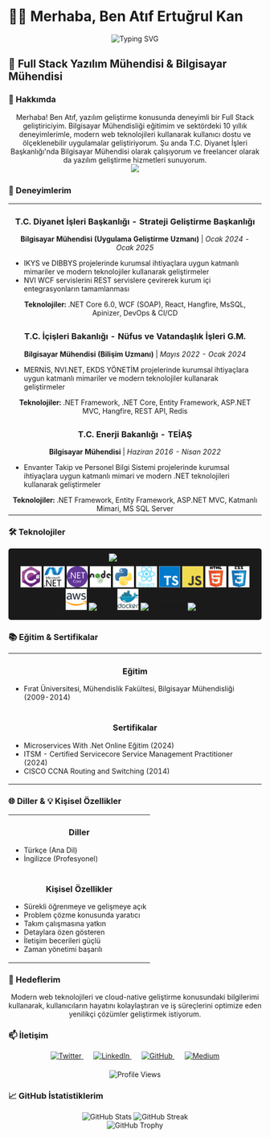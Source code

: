 # 👨‍💻 Merhaba, Ben Atıf Ertuğrul Kan

<div align="center" style="width: 100%; max-width: 800px; margin: 0 auto;">
  <img src="https://readme-typing-svg.herokuapp.com?font=Fira+Code&weight=500&size=28&pause=1000&color=3F97F7&center=true&vCenter=true&width=435&lines=Full+Stack+Geli%C5%9Ftirici;Bilgisayar+M%C3%BChendisi;Yaz%C4%B1l%C4%B1m+Geli%C5%9Ftirme+Uzman%C4%B1" alt="Typing SVG" />
</div>

## 🚀 Full Stack Yazılım Mühendisi & Bilgisayar Mühendisi

### 💫 Hakkımda
<div align="center" style="width: 100%; max-width: 800px; margin: 0 auto;">
  Merhaba! Ben Atıf, yazılım geliştirme konusunda deneyimli bir Full Stack geliştiriciyim. Bilgisayar Mühendisliği eğitimim ve sektördeki 10 yıllık deneyimlerimle, modern web teknolojileri kullanarak kullanıcı dostu ve ölçeklenebilir uygulamalar geliştiriyorum. Şu anda T.C. Diyanet İşleri Başkanlığı'nda Bilgisayar Mühendisi olarak çalışıyorum ve freelancer olarak da yazılım geliştirme hizmetleri sunuyorum.
</div>

<div align="center" style="width: 100%; max-width: 800px; margin: 0 auto;">
  <img src="https://github-profile-summary-cards.vercel.app/api/cards/profile-details?username=aekan90&theme=github_dark" />
</div>

### 💼 Deneyimlerim
<div align="center" style="width: 100%; max-width: 800px; margin: 0 auto;">
  <table>
    <tr>
      <td width="100%">
        <h3 align="center">T.C. Diyanet İşleri Başkanlığı - Strateji Geliştirme Başkanlığı</h3>
        <p align="center"><strong>Bilgisayar Mühendisi (Uygulama Geliştirme Uzmanı)</strong> | <em>Ocak 2024 - Ocak 2025</em></p>
        <ul>
          <li>IKYS ve DIBBYS projelerinde kurumsal ihtiyaçlara uygun katmanlı mimariler ve modern teknolojiler kullanarak geliştirmeler</li>
          <li>NVI WCF servislerini REST servislere çevirerek kurum içi entegrasyonların tamamlanması</li>
        </ul>
        <div align="center" style="margin-top: 10px;">
          <strong>Teknolojiler:</strong> .NET Core 6.0, WCF (SOAP), React, Hangfire, MsSQL, Apinizer, DevOps & CI/CD
        </div>
      </td>
    </tr>
    <tr>
      <td width="100%">
        <h3 align="center">T.C. İçişleri Bakanlığı - Nüfus ve Vatandaşlık İşleri G.M.</h3>
        <p align="center"><strong>Bilgisayar Mühendisi (Bilişim Uzmanı)</strong> | <em>Mayıs 2022 - Ocak 2024</em></p>
        <ul>
          <li>MERNİS, NVI.NET, EKDS YÖNETİM projelerinde kurumsal ihtiyaçlara uygun katmanlı mimariler ve modern teknolojiler kullanarak geliştirmeler</li>
        </ul>
        <div align="center" style="margin-top: 10px;">
          <strong>Teknolojiler:</strong> .NET Framework, .NET Core, Entity Framework, ASP.NET MVC, Hangfire, REST API, Redis
        </div>
      </td>
    </tr>
    <tr>
      <td width="100%">
        <h3 align="center">T.C. Enerji Bakanlığı - TEİAŞ</h3>
        <p align="center"><strong>Bilgisayar Mühendisi</strong> | <em>Haziran 2016 - Nisan 2022</em></p>
        <ul>
          <li>Envanter Takip ve Personel Bilgi Sistemi projelerinde kurumsal ihtiyaçlara uygun katmanlı mimari ve modern .NET teknolojileri kullanarak geliştirmeler</li>
        </ul>
        <div align="center" style="margin-top: 10px;">
          <strong>Teknolojiler:</strong> .NET Framework, Entity Framework, ASP.NET MVC, Katmanlı Mimari, MS SQL Server
        </div>
      </td>
    </tr>
  </table>
</div>

### 🛠️ Teknolojiler
<div align="center" style="width: 100%; max-width: 800px; margin: 0 auto;">
  <div style="background: #1a1a1a; padding: 10px; border-radius: 5px;">
    <div style="display: inline-block; margin-bottom: 15px;">
      <img src="https://readme-typing-svg.herokuapp.com?font=Fira+Code&weight=500&size=20&pause=1000&color=3F97F7&center=true&vCenter=true&width=435&lines=.NET+Core;React;Node.js;Python;TypeScript;JavaScript;HTML5;CSS3;AWS;Azure;Docker;Kubernetes;Git" alt="Technologies" />
    </div>
    <div style="display: inline-block;">
      <img src="https://raw.githubusercontent.com/devicons/devicon/master/icons/csharp/csharp-original.svg" alt="csharp" width="42" height="42" style="animation: float 3s ease-in-out infinite;" />
      <img src="https://raw.githubusercontent.com/devicons/devicon/master/icons/dot-net/dot-net-original-wordmark.svg" alt="dotnet" width="42" height="42" style="animation: float 3s ease-in-out infinite;" />
      <img src="https://raw.githubusercontent.com/devicons/devicon/master/icons/dotnetcore/dotnetcore-original.svg" alt="dotnetcore" width="42" height="42" style="animation: float 3s ease-in-out infinite;" />
      <img src="https://raw.githubusercontent.com/devicons/devicon/master/icons/nodejs/nodejs-original-wordmark.svg" alt="nodejs" width="42" height="42" style="animation: float 3s ease-in-out infinite;" />
      <img src="https://raw.githubusercontent.com/devicons/devicon/master/icons/python/python-original.svg" alt="python" width="42" height="42" style="animation: float 3s ease-in-out infinite;" />
      <img src="https://raw.githubusercontent.com/devicons/devicon/master/icons/react/react-original-wordmark.svg" alt="react" width="42" height="42" style="animation: float 3s ease-in-out infinite;" />
      <img src="https://raw.githubusercontent.com/devicons/devicon/master/icons/typescript/typescript-original.svg" alt="typescript" width="42" height="42" style="animation: float 3s ease-in-out infinite;" />
      <img src="https://raw.githubusercontent.com/devicons/devicon/master/icons/javascript/javascript-original.svg" alt="javascript" width="42" height="42" style="animation: float 3s ease-in-out infinite;" />
      <img src="https://raw.githubusercontent.com/devicons/devicon/master/icons/html5/html5-original-wordmark.svg" alt="html5" width="42" height="42" style="animation: float 3s ease-in-out infinite;" />
      <img src="https://raw.githubusercontent.com/devicons/devicon/master/icons/css3/css3-original-wordmark.svg" alt="css3" width="42" height="42" style="animation: float 3s ease-in-out infinite;" />
      <img src="https://raw.githubusercontent.com/devicons/devicon/master/icons/amazonwebservices/amazonwebservices-original-wordmark.svg" alt="aws" width="42" height="42" style="animation: float 3s ease-in-out infinite;" />
      <img src="https://www.vectorlogo.zone/logos/microsoft_azure/microsoft_azure-icon.svg" alt="azure" width="42" height="42" style="animation: float 3s ease-in-out infinite;" />
      <img src="https://raw.githubusercontent.com/devicons/devicon/master/icons/docker/docker-original-wordmark.svg" alt="docker" width="42" height="42" style="animation: float 3s ease-in-out infinite;" />
      <img src="https://www.vectorlogo.zone/logos/kubernetes/kubernetes-icon.svg" alt="kubernetes" width="42" height="42" style="animation: float 3s ease-in-out infinite;" />
      <img src="https://www.vectorlogo.zone/logos/git-scm/git-scm-icon.svg" alt="git" width="42" height="42" style="animation: float 3s ease-in-out infinite;" />
    </div>
  </div>
</div>

<style>
@keyframes float {
  0% {
    transform: translateY(0px);
  }
  50% {
    transform: translateY(-10px);
  }
  100% {
    transform: translateY(0px);
  }
}
</style>

### 📚 Eğitim & Sertifikalar
<div align="center" style="width: 100%; max-width: 800px; margin: 0 auto;">
<table>
  <tr>
      <td width="100%">
        <h3 align="center">Eğitim</h3>
        <ul>
          <li>Fırat Üniversitesi, Mühendislik Fakültesi, Bilgisayar Mühendisliği (2009-2014)</li>
        </ul>
      </td>
    </tr>
    <tr>
      <td width="100%">
        <h3 align="center">Sertifikalar</h3>
        <ul>
          <li>Microservices With .Net Online Eğitim (2024)</li>
          <li>ITSM - Certified Servicecore Service Management Practitioner (2024)</li>
          <li>CISCO CCNA Routing and Switching (2014)</li>
        </ul>
      </td>
    </tr>
  </table>
      </div>

### 🌐 Diller & 💡 Kişisel Özellikler
<div align="center" style="width: 100%; max-width: 800px; margin: 0 auto;">
  <table>
    <tr>
      <td width="100%">
        <h3 align="center">Diller</h3>
        <ul>
          <li>Türkçe (Ana Dil)</li>
          <li>İngilizce (Profesyonel)</li>
        </ul>
    </td>
    </tr>
    <tr>
      <td width="100%">
        <h3 align="center">Kişisel Özellikler</h3>
        <ul>
          <li>Sürekli öğrenmeye ve gelişmeye açık</li>
          <li>Problem çözme konusunda yaratıcı</li>
          <li>Takım çalışmasına yatkın</li>
          <li>Detaylara özen gösteren</li>
          <li>İletişim becerileri güçlü</li>
          <li>Zaman yönetimi başarılı</li>
      </ul>
    </td>
  </tr>
</table>
</div>

### 🎯 Hedeflerim
<div align="center" style="width: 100%; max-width: 800px; margin: 0 auto;">
  <p>Modern web teknolojileri ve cloud-native geliştirme konusundaki bilgilerimi kullanarak, kullanıcıların hayatını kolaylaştıran ve iş süreçlerini optimize eden yenilikçi çözümler geliştirmek istiyorum.</p>
</div>

### 📫 İletişim
<div align="center" style="width: 100%; max-width: 800px; margin: 0 auto;">
  <div>
    <a href="https://twitter.com/atifertugrul" style="margin: 0 10px;">
      <img src="https://img.shields.io/badge/Twitter-1DA1F2?style=for-the-badge&logo=twitter&logoColor=white" alt="Twitter"/>
    </a>
    <a href="https://www.linkedin.com/in/atifertugrulkan" style="margin: 0 10px;">
      <img src="https://img.shields.io/badge/LinkedIn-0077B5?style=for-the-badge&logo=linkedin&logoColor=white" alt="LinkedIn"/>
    </a>
    <a href="https://github.com/aekan90" style="margin: 0 10px;">
      <img src="https://img.shields.io/badge/GitHub-100000?style=for-the-badge&logo=github&logoColor=white" alt="GitHub"/>
    </a>
    <a href="https://medium.com/@atifertugrulkan" style="margin: 0 10px;">
    <img src="https://img.shields.io/badge/Medium-12100E?style=for-the-badge&logo=medium&logoColor=white" alt="Medium"/>
  </a>
</div>
  <div style="margin-top: 20px;">
  <img src="https://komarev.com/ghpvc/?username=aekan90&style=flat-square&color=blue" alt="Profile Views"/>
  </div>
</div>



### 📈 GitHub İstatistiklerim
<div align="center" style="width: 100%; max-width: 800px; margin: 0 auto;">
  <div>
  <img src="https://github-readme-stats.vercel.app/api?username=aekan90&show_icons=true&theme=github_dark" alt="GitHub Stats" />
  <img src="https://github-readme-streak-stats.herokuapp.com/?user=aekan90&theme=github_dark" alt="GitHub Streak" />
</div>
  <div>
  <img src="https://github-profile-trophy.vercel.app/?username=aekan90&theme=darkhub&row=1&column=6" alt="GitHub Trophy" />
  </div>
</div>
